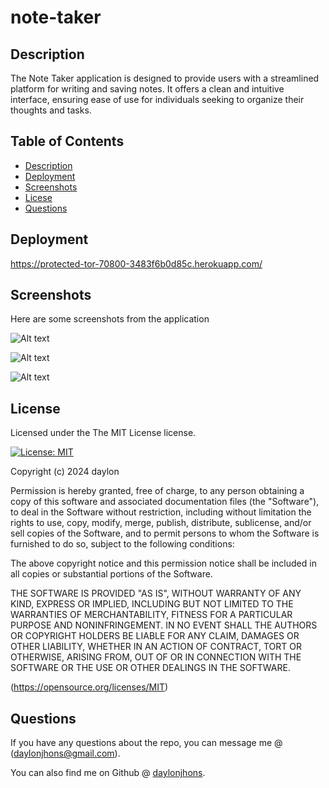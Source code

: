 # note-taker

## Description

The Note Taker application is designed to provide users with a streamlined platform for writing and saving notes. It offers a clean and intuitive interface, ensuring ease of use for individuals seeking to organize their thoughts and tasks.

## Table of Contents
- [Description](##Description)
- [Deployment](##Deployment)
- [Screenshots](##Screenshots)
- [Licese](##License)
- [Questions](##Questions)

## Deployment

https://protected-tor-70800-3483f6b0d85c.herokuapp.com/

## Screenshots

Here are some screenshots from the application

![Alt text](<images/Screenshot 2024-03-14 at 4.39.32 PM.png>)

![Alt text](<images/Screenshot 2024-03-14 at 4.40.17 PM.png>)

![Alt text](<images/Screenshot 2024-03-14 at 4.41.56 PM.png>)

## License 

 Licensed under the The MIT License license.
  
  [![License: MIT](https://img.shields.io/badge/License-MIT-purple.svg)](https://opensource.org/licenses/MIT)

  Copyright (c) 2024 daylon

Permission is hereby granted, free of charge, to any person obtaining a copy
of this software and associated documentation files (the "Software"), to deal
in the Software without restriction, including without limitation the rights
to use, copy, modify, merge, publish, distribute, sublicense, and/or sell
copies of the Software, and to permit persons to whom the Software is
furnished to do so, subject to the following conditions:

The above copyright notice and this permission notice shall be included in all
copies or substantial portions of the Software.

THE SOFTWARE IS PROVIDED "AS IS", WITHOUT WARRANTY OF ANY KIND, EXPRESS OR
IMPLIED, INCLUDING BUT NOT LIMITED TO THE WARRANTIES OF MERCHANTABILITY,
FITNESS FOR A PARTICULAR PURPOSE AND NONINFRINGEMENT. IN NO EVENT SHALL THE
AUTHORS OR COPYRIGHT HOLDERS BE LIABLE FOR ANY CLAIM, DAMAGES OR OTHER
LIABILITY, WHETHER IN AN ACTION OF CONTRACT, TORT OR OTHERWISE, ARISING FROM,
OUT OF OR IN CONNECTION WITH THE SOFTWARE OR THE USE OR OTHER DEALINGS IN THE
SOFTWARE.

(https://opensource.org/licenses/MIT)

## Questions

If you have any questions about the repo, you can message me @ (daylonjhons@gmail.com). 

You can also find me on Github @ [daylonjhons](https://github.com/daylonjhons).

